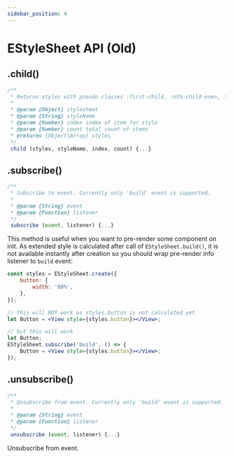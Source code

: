 ```yaml
---
sidebar_position: 4
---
```


# EStyleSheet API (Old)

## .child()

```jsx
/**
 * Returns styles with pseudo classes :first-child, :nth-child-even, :last-child according to index and count
 *
 * @param {Object} stylesheet
 * @param {String} styleName
 * @param {Number} index index of item for style
 * @param {Number} count total count of items
 * @returns {Object|Array} styles
 */
 child (styles, styleName, index, count) {...}
```

## .subscribe()

```jsx
/**
 * Subscribe to event. Currently only 'build' event is supported.
 *
 * @param {String} event
 * @param {Function} listener
 */
 subscribe (event, listener) {...}

```

This method is useful when you want to pre-render some component on init.
As extended style is calculated after call of `EStyleSheet.build()`,
it is not available instantly after creation so you should wrap pre-render
info listener to `build` event:

```jsx
const styles = EStyleSheet.create({
    button: {
        width: '80%',
    },
});

// this will NOT work as styles.button is not calculated yet
let Button = <View style={styles.button}></View>;

// but this will work
let Button;
EStyleSheet.subscribe('build', () => {
    Button = <View style={styles.button}></View>;
});
```

## .unsubscribe()

```jsx
/**
 * Unsubscribe from event. Currently only 'build' event is supported.
 *
 * @param {String} event
 * @param {Function} listener
 */
 unsubscribe (event, listener) {...}

```

Unsubscribe from event.
